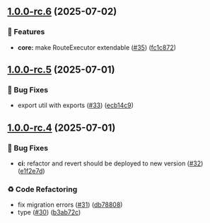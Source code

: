 ## [1.0.0-rc.6](https://github.com/unieojs/unieo/compare/v1.0.0-rc.5...v1.0.0-rc.6) (2025-07-02)

### 🚀 Features

* **core:** make RouteExecutor extendable ([#35](https://github.com/unieojs/unieo/issues/35)) ([fc1c872](https://github.com/unieojs/unieo/commit/fc1c87286ed3de4a3f3e8a5b4f1934bc5d275de1))

## [1.0.0-rc.5](https://github.com/unieojs/unieo/compare/v1.0.0-rc.4...v1.0.0-rc.5) (2025-07-01)

### 🐛 Bug Fixes

* export util with exports ([#33](https://github.com/unieojs/unieo/issues/33)) ([ecb14c9](https://github.com/unieojs/unieo/commit/ecb14c97ef789fc00aedaf7f48e2825c81aac509))

## [1.0.0-rc.4](https://github.com/unieojs/unieo/compare/v1.0.0-rc.3...v1.0.0-rc.4) (2025-07-01)

### 🐛 Bug Fixes

* **ci:** refactor and revert should be deployed to new version ([#32](https://github.com/unieojs/unieo/issues/32)) ([e1f2e7d](https://github.com/unieojs/unieo/commit/e1f2e7d46585d3a2ff84dfaef6b9c127c8563620))

### ♻️ Code Refactoring

* fix migration errors ([#31](https://github.com/unieojs/unieo/issues/31)) ([db78808](https://github.com/unieojs/unieo/commit/db78808076fb6a003e92268d13be2bd7db38cd8e))
* type ([#30](https://github.com/unieojs/unieo/issues/30)) ([b3ab72c](https://github.com/unieojs/unieo/commit/b3ab72c88e1b03039016ebf3ddb88d355835393c))
